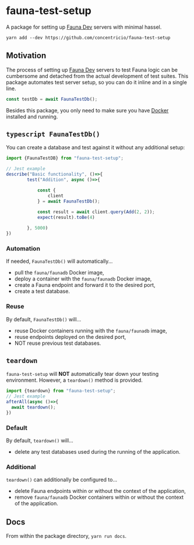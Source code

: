 # fauna-test-setup
A package for setting up [Fauna Dev](https://docs.fauna.com/fauna/current/integrations/dev) servers with minimal hassel.

`yarn add --dev https://github.com/concentricio/fauna-test-setup`

## Motivation
The process of setting up [Fauna Dev](https://docs.fauna.com/fauna/current/integrations/dev) servers to test Fauna logic can be cumbersome and detached from the actual development of test suites. This package automates test server setup, so you can do it inline and in a single line.

```typescript
const testDb = await FaunaTestDb();
```

Besides this package, you only need to make sure you have [Docker](https://www.docker.com/) installed and running.   

## ```typescript FaunaTestDb()```
You can create a database and test against it without any additional setup:
```typescript
import {FaunaTestDB} from "fauna-test-setup";

// Jest example
describe("Basic functionality", ()=>{
        test("Addition", async ()=>{

            const {
                client
            } = await FaunaTestDb();
    
            const result = await client.query(Add(2, 2));
            expect(result).toBe(4)

        }, 5000)
})
```
### Automation
If needed, `FaunaTestDb()` will automatically...
- pull the `fauna/faunadb` Docker image,
- deploy a container with the `fauna/faunadb` Docker image,
- create a Fauna endpoint and forward it to the desired port,
- create a test database.

### Reuse
By default, `FaunaTestDb()` will...
- reuse Docker containers running with the `fauna/faunadb` image,
- reuse endpoints deployed on the desired port,
- NOT reuse previous test databases.

## `teardown`
`fauna-test-setup` will **NOT** automatically tear down your testing environment. However, a `teardown()` method is provided.
```typescript
import {teardown} from "fauna-test-setup";
// Jest example
afterAll(async ()=>{
  await teardown();
})
```
### Default
By default, `teardown()` will...
- delete any test databases used during the running of the application.

### Additional
`teardown()` can additionally be configured to...
- delete Fauna endpoints within or without the context of the application,
- remove `fauna/faunadb` Docker containers within or without the context of the application.

## Docs
From within the package directory, `yarn run docs`.
